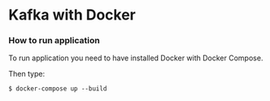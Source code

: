 # Kafka with Docker

### How to run application

To run application you need to have installed Docker with Docker Compose. 

Then type:

```
$ docker-compose up --build
```